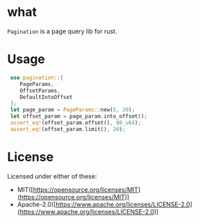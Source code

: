 # what

`Pagination` is a page query lib for rust.

# Usage 

``` rust
 use pagination::{
 	PageParams,
 	OffsetParams,
 	DefaultIntoOffset
 };
 let page_param = PageParams::new(5, 20);
 let offset_param = page_param.into_offset();
 assert_eq!(offset_param.offset(), 80_u64);
 assert_eq!(offset_param.limit(), 20);
```

# License

Licensed under either of these:
- MIT([https://opensource.org/licenses/MIT](https://opensource.org/licenses/MIT)) 
- Apache-2.0([https://www.apache.org/licenses/LICENSE-2.0](https://www.apache.org/licenses/LICENSE-2.0)) 